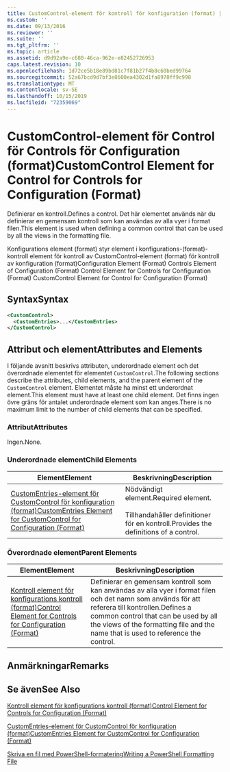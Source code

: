 ```yaml
---
title: CustomControl-element för kontroll för konfiguration (format) | Microsoft Docs
ms.custom: ''
ms.date: 09/13/2016
ms.reviewer: ''
ms.suite: ''
ms.tgt_pltfrm: ''
ms.topic: article
ms.assetid: d9d92a9e-c680-46ca-962e-e82452726953
caps.latest.revision: 10
ms.openlocfilehash: 1d72ce5b18e89bd81c7f81b27f4b8c60bed99764
ms.sourcegitcommit: 52a67bcd9d7bf3e8600ea4302d1fa8970ff9c998
ms.translationtype: MT
ms.contentlocale: sv-SE
ms.lasthandoff: 10/15/2019
ms.locfileid: "72359069"
---
```

# <a name="customcontrol-element-for-control-for-controls-for-configuration-format"></a><span data-ttu-id="3bbe6-102">CustomControl-element för Control för Controls för Configuration (format)</span><span class="sxs-lookup"><span data-stu-id="3bbe6-102">CustomControl Element for Control for Controls for Configuration (Format)</span></span>

<span data-ttu-id="3bbe6-103">Definierar en kontroll.</span><span class="sxs-lookup"><span data-stu-id="3bbe6-103">Defines a control.</span></span> <span data-ttu-id="3bbe6-104">Det här elementet används när du definierar en gemensam kontroll som kan användas av alla vyer i format filen.</span><span class="sxs-lookup"><span data-stu-id="3bbe6-104">This element is used when defining a common control that can be used by all the views in the formatting file.</span></span>

<span data-ttu-id="3bbe6-105">Konfigurations element (format) styr element i konfigurations-(format)-kontroll element för kontroll av CustomControl-element (format) för kontroll av konfiguration (format)</span><span class="sxs-lookup"><span data-stu-id="3bbe6-105">Configuration Element (Format) Controls Element of Configuration (Format) Control Element for Controls for Configuration (Format) CustomControl Element for Control for Configuration (Format)</span></span>

## <a name="syntax"></a><span data-ttu-id="3bbe6-106">Syntax</span><span class="sxs-lookup"><span data-stu-id="3bbe6-106">Syntax</span></span>

```xml
<CustomControl>
  <CustomEntries>...</CustomEntries>
</CustomControl>
```

## <a name="attributes-and-elements"></a><span data-ttu-id="3bbe6-107">Attribut och element</span><span class="sxs-lookup"><span data-stu-id="3bbe6-107">Attributes and Elements</span></span>

<span data-ttu-id="3bbe6-108">I följande avsnitt beskrivs attributen, underordnade element och det överordnade elementet för elementet `CustomControl`.</span><span class="sxs-lookup"><span data-stu-id="3bbe6-108">The following sections describe the attributes, child elements, and the parent element of the `CustomControl` element.</span></span> <span data-ttu-id="3bbe6-109">Elementet måste ha minst ett underordnat element.</span><span class="sxs-lookup"><span data-stu-id="3bbe6-109">This element must have at least one child element.</span></span> <span data-ttu-id="3bbe6-110">Det finns ingen övre gräns för antalet underordnade element som kan anges.</span><span class="sxs-lookup"><span data-stu-id="3bbe6-110">There is no maximum limit to the number of child elements that can be specified.</span></span>

### <a name="attributes"></a><span data-ttu-id="3bbe6-111">Attribut</span><span class="sxs-lookup"><span data-stu-id="3bbe6-111">Attributes</span></span>

<span data-ttu-id="3bbe6-112">Ingen.</span><span class="sxs-lookup"><span data-stu-id="3bbe6-112">None.</span></span>

### <a name="child-elements"></a><span data-ttu-id="3bbe6-113">Underordnade element</span><span class="sxs-lookup"><span data-stu-id="3bbe6-113">Child Elements</span></span>

|<span data-ttu-id="3bbe6-114">Element</span><span class="sxs-lookup"><span data-stu-id="3bbe6-114">Element</span></span>|<span data-ttu-id="3bbe6-115">Beskrivning</span><span class="sxs-lookup"><span data-stu-id="3bbe6-115">Description</span></span>|
|-------------|-----------------|
|[<span data-ttu-id="3bbe6-116">CustomEntries-element för CustomControl för konfiguration (format)</span><span class="sxs-lookup"><span data-stu-id="3bbe6-116">CustomEntries Element for CustomControl for Configuration (Format)</span></span>](./customentries-element-for-customcontrol-for-controls-for-configuration-format.md)|<span data-ttu-id="3bbe6-117">Nödvändigt element.</span><span class="sxs-lookup"><span data-stu-id="3bbe6-117">Required element.</span></span><br /><br /> <span data-ttu-id="3bbe6-118">Tillhandahåller definitioner för en kontroll.</span><span class="sxs-lookup"><span data-stu-id="3bbe6-118">Provides the definitions of a control.</span></span>|

### <a name="parent-elements"></a><span data-ttu-id="3bbe6-119">Överordnade element</span><span class="sxs-lookup"><span data-stu-id="3bbe6-119">Parent Elements</span></span>

|<span data-ttu-id="3bbe6-120">Element</span><span class="sxs-lookup"><span data-stu-id="3bbe6-120">Element</span></span>|<span data-ttu-id="3bbe6-121">Beskrivning</span><span class="sxs-lookup"><span data-stu-id="3bbe6-121">Description</span></span>|
|-------------|-----------------|
|[<span data-ttu-id="3bbe6-122">Kontroll element för konfigurations kontroll (format)</span><span class="sxs-lookup"><span data-stu-id="3bbe6-122">Control Element for Controls for Configuration (Format)</span></span>](./control-element-for-controls-for-configuration-format.md)|<span data-ttu-id="3bbe6-123">Definierar en gemensam kontroll som kan användas av alla vyer i format filen och det namn som används för att referera till kontrollen.</span><span class="sxs-lookup"><span data-stu-id="3bbe6-123">Defines a common control that can be used by all the views of the formatting file and the name that is used to reference the control.</span></span>|

## <a name="remarks"></a><span data-ttu-id="3bbe6-124">Anmärkningar</span><span class="sxs-lookup"><span data-stu-id="3bbe6-124">Remarks</span></span>

## <a name="see-also"></a><span data-ttu-id="3bbe6-125">Se även</span><span class="sxs-lookup"><span data-stu-id="3bbe6-125">See Also</span></span>

[<span data-ttu-id="3bbe6-126">Kontroll element för konfigurations kontroll (format)</span><span class="sxs-lookup"><span data-stu-id="3bbe6-126">Control Element for Controls for Configuration (Format)</span></span>](./control-element-for-controls-for-configuration-format.md)

[<span data-ttu-id="3bbe6-127">CustomEntries-element för CustomControl för konfiguration (format)</span><span class="sxs-lookup"><span data-stu-id="3bbe6-127">CustomEntries Element for CustomControl for Configuration (Format)</span></span>](./customentries-element-for-customcontrol-for-controls-for-configuration-format.md)

[<span data-ttu-id="3bbe6-128">Skriva en fil med PowerShell-formatering</span><span class="sxs-lookup"><span data-stu-id="3bbe6-128">Writing a PowerShell Formatting File</span></span>](./writing-a-powershell-formatting-file.md)
